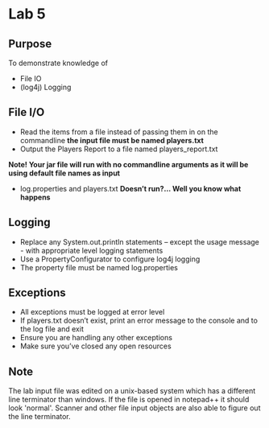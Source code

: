 # Lab 5
## Purpose
To demonstrate knowledge of
- File IO
- (log4j) Logging
## File I/O
- Read the items from a file instead of passing them in on the commandline
**the input file must be named players.txt**
- Output the Players Report to a file named players_report.txt

**Note! Your jar file will run with no commandline arguments as it will be using default file names as input**
- log.properties and players.txt 
**Doesn’t run?... Well you know what happens**

## Logging
- Replace any System.out.println statements – except the usage message - with appropriate level logging statements
- Use a PropertyConfigurator to configure log4j logging 
- The property file must be named log.properties
 ## Exceptions
- All exceptions must be logged at error level
- If players.txt doesn’t exist, print an error message to the console and to the log file and exit
- Ensure you are handling any other exceptions
- Make sure you’ve closed any open resources

## Note
The lab input file was edited on a unix-based system which has a different line terminator than windows. If the file is opened in notepad++ it should look 'normal'. Scanner and other file input objects are also able to figure out the line terminator.
